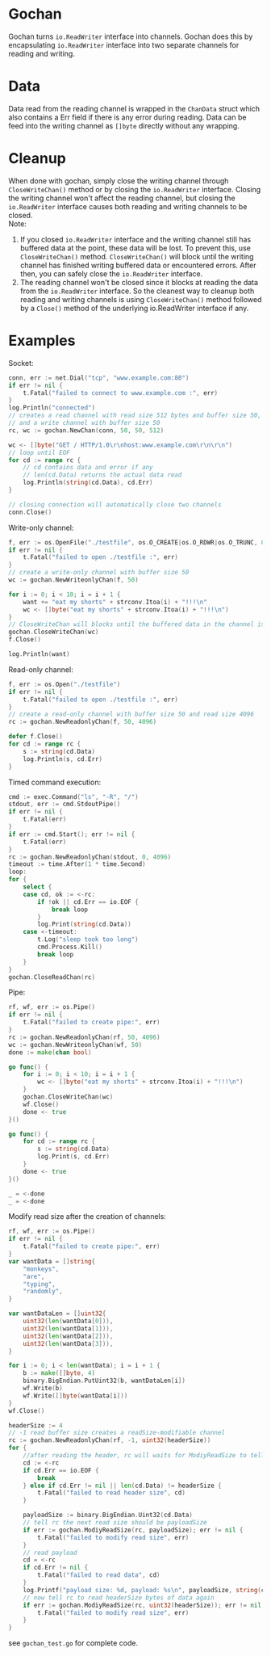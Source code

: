 # Gochan
Gochan turns `io.ReadWriter` interface into channels. Gochan does this by
encapsulating `io.ReadWriter` interface into two separate channels
for reading and writing.  

# Data
Data read from the reading channel is  wrapped in the `ChanData` struct
which also contains a Err field if there is any error during reading.
Data can be feed into the writing channel as `[]byte` directly
without any wrapping.  

# Cleanup
When done with gochan, simply close the writing channel through `CloseWriteChan()` method or by closing  the `io.ReadWriter` interface.
Closing the writing channel won't affect the reading channel,
but closing the `io.ReadWriter` interface causes both reading and writing channels to be closed.    
Note:  
1. If you closed `io.ReadWriter` interface and the writing channel
still has buffered data at the point, these data will be lost. To prevent this, use `CloseWriteChan()` method. `CloseWriteChan()` will block until the writing channel has finished writing buffered data or encountered errors. After then, you can safely close the `io.ReadWriter` interface.  
2. The reading channel won't be closed since it blocks at reading the data from the `io.ReadWriter` interface. So the cleanest way to cleanup both reading and writing channels is using `CloseWriteChan()` method followed by a `Close()` method of the underlying io.ReadWriter interface if any.  


# Examples
Socket:
```go
conn, err := net.Dial("tcp", "www.example.com:80")
if err != nil {
	t.Fatal("failed to connect to www.example.com :", err)
}
log.Println("connected")
// creates a read channel with read size 512 bytes and buffer size 50,
// and a write channel with buffer size 50
rc, wc := gochan.NewChan(conn, 50, 50, 512)

wc <- []byte("GET / HTTP/1.0\r\nhost:www.example.com\r\n\r\n")
// loop until EOF
for cd := range rc {
    // cd contains data and error if any
    // len(cd.Data) returns the actual data read
	log.Println(string(cd.Data), cd.Err)
}

// closing connection will automatically close two channels
conn.Close()
```
Write-only channel:
```go
f, err := os.OpenFile("./testfile", os.O_CREATE|os.O_RDWR|os.O_TRUNC, 0660)
if err != nil {
	t.Fatal("failed to open ./testfile :", err)
}
// create a write-only channel with buffer size 50
wc := gochan.NewWriteonlyChan(f, 50)

for i := 0; i < 10; i = i + 1 {
	want += "eat my shorts" + strconv.Itoa(i) + "!!!\n"
	wc <- []byte("eat my shorts" + strconv.Itoa(i) + "!!!\n")
}
// CloseWriteChan will blocks until the buffered data in the channel is written into the connection.
gochan.CloseWriteChan(wc)
f.Close()

log.Println(want)

```
Read-only channel:
```go
f, err := os.Open("./testfile")
if err != nil {
	t.Fatal("failed to open ./testfile :", err)
}
// create a read-only channel with buffer size 50 and read size 4096
rc := gochan.NewReadonlyChan(f, 50, 4096)

defer f.Close()
for cd := range rc {
	s := string(cd.Data)
	log.Println(s, cd.Err)
}
```
Timed command execution:
```go
cmd := exec.Command("ls", "-R", "/")
stdout, err := cmd.StdoutPipe()
if err != nil {
	t.Fatal(err)
}
if err := cmd.Start(); err != nil {
	t.Fatal(err)
}
rc := gochan.NewReadonlyChan(stdout, 0, 4096)
timeout := time.After(1 * time.Second)
loop:
for {
	select {
	case cd, ok := <-rc:
		if !ok || cd.Err == io.EOF {
			break loop
		}
		log.Print(string(cd.Data))
	case <-timeout:
		t.Log("sleep took too long")
		cmd.Process.Kill()
		break loop
	}
}
gochan.CloseReadChan(rc)
```
Pipe:
```go
rf, wf, err := os.Pipe()
if err != nil {
	t.Fatal("failed to create pipe:", err)
}
rc := gochan.NewReadonlyChan(rf, 50, 4096)
wc := gochan.NewWriteonlyChan(wf, 50)
done := make(chan bool)

go func() {
	for i := 0; i < 10; i = i + 1 {
		wc <- []byte("eat my shorts" + strconv.Itoa(i) + "!!!\n")
	}
	gochan.CloseWriteChan(wc)
	wf.Close()
	done <- true
}()

go func() {
	for cd := range rc {
		s := string(cd.Data)
		log.Print(s, cd.Err)
	}
	done <- true
}()

_ = <-done
_ = <-done
```

Modify read size after the creation of channels:
```go
rf, wf, err := os.Pipe()
if err != nil {
	t.Fatal("failed to create pipe:", err)
}
var wantData = []string{
	"monkeys",
	"are",
	"typing",
	"randomly",
}

var wantDataLen = []uint32{
	uint32(len(wantData[0])),
	uint32(len(wantData[1])),
	uint32(len(wantData[2])),
	uint32(len(wantData[3])),
}

for i := 0; i < len(wantData); i = i + 1 {
	b := make([]byte, 4)
	binary.BigEndian.PutUint32(b, wantDataLen[i])
	wf.Write(b)
	wf.Write([]byte(wantData[i]))
}
wf.Close()

headerSize := 4
// -1 read buffer size creates a readSize-modifiable channel
rc := gochan.NewReadonlyChan(rf, -1, uint32(headerSize))
for {
	//after reading the header, rc will waits for ModiyReadSize to tell it the next read size
	cd := <-rc
	if cd.Err == io.EOF {
		break
	} else if cd.Err != nil || len(cd.Data) != headerSize {
		t.Fatal("failed to read header size", cd)
	}

	payloadSize := binary.BigEndian.Uint32(cd.Data)
	// tell rc the next read size should be payloadSize
	if err := gochan.ModiyReadSize(rc, payloadSize); err != nil {
		t.Fatal("failed to modify read size", err)
	}
	// read payload
	cd = <-rc
	if cd.Err != nil {
		t.Fatal("failed to read data", cd)
	}
	log.Printf("payload size: %d, payload: %s\n", payloadSize, string(cd.Data))
	// now tell rc to read headerSize bytes of data again
	if err := gochan.ModiyReadSize(rc, uint32(headerSize)); err != nil {
		t.Fatal("failed to modify read size", err)
	}
}
```
see `gochan_test.go` for complete code.
